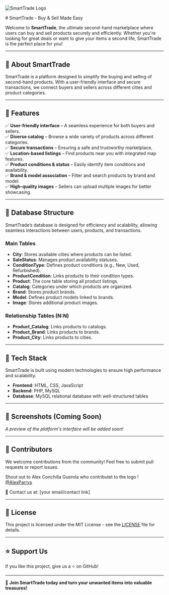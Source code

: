 # <p align="center">
  <img src="https://github.com/user-attachments/assets/8387740e-7c8f-422e-97e0-e3c37d8e2adc" alt="SmartTrade Logo">
</p>
# SmartTrade - Buy & Sell Made Easy

Welcome to **SmartTrade**, the ultimate second-hand marketplace where users can buy and sell products securely and efficiently. Whether you're looking for great deals or want to give your items a second life, SmartTrade is the perfect place for you!

---

## 📌 About SmartTrade

SmartTrade is a platform designed to simplify the buying and selling of second-hand products. With a user-friendly interface and secure transactions, we connect buyers and sellers across different cities and product categories.

---

## 🚀 Features

✅ **User-friendly interface** – A seamless experience for both buyers and sellers.  
✅ **Diverse catalog** – Browse a wide variety of products across different categories.  
✅ **Secure transactions** – Ensuring a safe and trustworthy marketplace.  
✅ **Location-based listings** – Find products near you with integrated map features.  
✅ **Product conditions & status** – Easily identify item conditions and availability.  
✅ **Brand & model association** – Filter and search products by brand and model.  
✅ **High-quality images** – Sellers can upload multiple images for better showcasing.  

---

## 📂 Database Structure

SmartTrade’s database is designed for efficiency and scalability, allowing seamless interactions between users, products, and transactions.

### **Main Tables**
- **City**: Stores available cities where products can be listed.
- **SaleStatus**: Manages product availability statuses.
- **ConditionType**: Defines product conditions (e.g., New, Used, Refurbished).
- **ProductCondition**: Links products to their condition types.
- **Product**: The core table storing all product listings.
- **Catalog**: Categories under which products are organized.
- **Brand**: Stores product brands.
- **Model**: Defines product models linked to brands.
- **Image**: Stores additional product images.

### **Relationship Tables (N:N)**
- **Product_Catalog**: Links products to catalogs.
- **Product_Brand**: Links products to brands.
- **Product_City**: Links products to cities.

---

## 🔧 Tech Stack

SmartTrade is built using modern technologies to ensure high performance and scalability.

- **Frontend**: HTML, CSS, JavaScript
- **Backend**: PHP, MySQL
- **Database**: MySQL relational database with well-structured tables

---

## 📸 Screenshots (Coming Soon)

_A preview of the platform's interface will be added soon!_

---

## 👥 Contributors

We welcome contributions from the community! Feel free to submit pull requests or report issues.

Shout out to Alex Conchilla Guerola who contributet to the logo ! [@AlexParrys](https://github.com/AlexParrys)

📧 Contact us at: [your email/contact link]

---

## 📜 License

This project is licensed under the MIT License - see the [LICENSE](LICENSE) file for details.

---

## ⭐ Support Us

If you like this project, give us a ⭐ on GitHub!

---

🚀 **Join SmartTrade today and turn your unwanted items into valuable treasures!**
